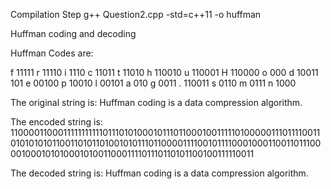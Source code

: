Compilation Step
g++ Question2.cpp -std=c++11 -o huffman

Huffman coding and decoding

Huffman Codes are:

f 11111
r 11110
i 1110
c 11011
t 11010
h 110010
u 110001
H 110000
o 000
d 10011
101
e 00100
p 10010
l 00101
a 010
g 0011
. 110011
s 0110
m 0111
n 1000

The original string is:
Huffman coding is a data compression algorithm.

The encoded string is:
11000011000111111111110111010100010111011000100111110100000111011110011010101010110011010110100101011101100001111001011110001000110011011100001000101010001010011000111101110110101100100111110011

The decoded string is:
Huffman coding is a data compression algorithm.


